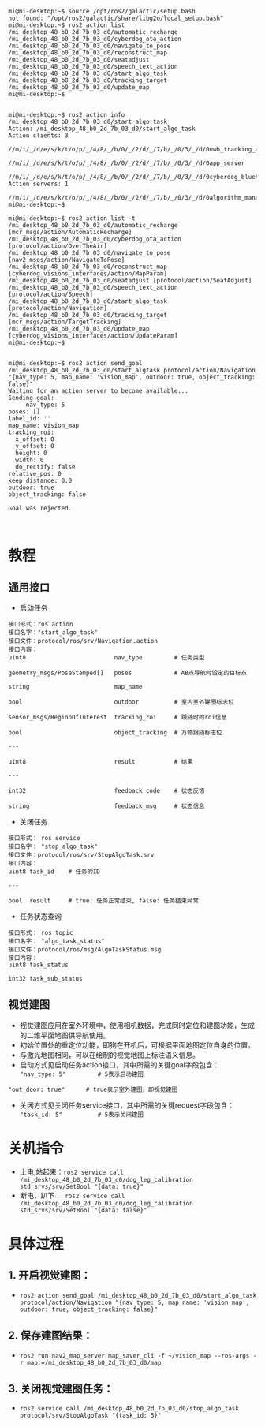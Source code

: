 ```
mi@mi-desktop:~$ source /opt/ros2/galactic/setup.bash
not found: "/opt/ros2/galactic/share/libg2o/local_setup.bash"
mi@mi-desktop:~$ ros2 action list
/mi_desktop_48_b0_2d_7b_03_d0/automatic_recharge
/mi_desktop_48_b0_2d_7b_03_d0/cyberdog_ota_action
/mi_desktop_48_b0_2d_7b_03_d0/navigate_to_pose
/mi_desktop_48_b0_2d_7b_03_d0/reconstruct_map
/mi_desktop_48_b0_2d_7b_03_d0/seatadjust
/mi_desktop_48_b0_2d_7b_03_d0/speech_text_action
/mi_desktop_48_b0_2d_7b_03_d0/start_algo_task
/mi_desktop_48_b0_2d_7b_03_d0/tracking_target
/mi_desktop_48_b0_2d_7b_03_d0/update_map
mi@mi-desktop:~$ 


mi@mi-desktop:~$ ros2 action info /mi_desktop_48_b0_2d_7b_03_d0/start_algo_task
Action: /mi_desktop_48_b0_2d_7b_03_d0/start_algo_task
Action clients: 3
    //m/i/_/d/e/s/k/t/o/p/_/4/8/_/b/0/_/2/d/_/7/b/_/0/3/_/d/0uwb_tracking_action_client
    //m/i/_/d/e/s/k/t/o/p/_/4/8/_/b/0/_/2/d/_/7/b/_/0/3/_/d/0app_server
    //m/i/_/d/e/s/k/t/o/p/_/4/8/_/b/0/_/2/d/_/7/b/_/0/3/_/d/0cyberdog_bluetooth
Action servers: 1
    //m/i/_/d/e/s/k/t/o/p/_/4/8/_/b/0/_/2/d/_/7/b/_/0/3/_/d/0algorithm_manager
mi@mi-desktop:~$ 

mi@mi-desktop:~$ ros2 action list -t
/mi_desktop_48_b0_2d_7b_03_d0/automatic_recharge [mcr_msgs/action/AutomaticRecharge]
/mi_desktop_48_b0_2d_7b_03_d0/cyberdog_ota_action [protocol/action/OverTheAir]
/mi_desktop_48_b0_2d_7b_03_d0/navigate_to_pose [nav2_msgs/action/NavigateToPose]
/mi_desktop_48_b0_2d_7b_03_d0/reconstruct_map [cyberdog_visions_interfaces/action/MapParam]
/mi_desktop_48_b0_2d_7b_03_d0/seatadjust [protocol/action/SeatAdjust]
/mi_desktop_48_b0_2d_7b_03_d0/speech_text_action [protocol/action/Speech]
/mi_desktop_48_b0_2d_7b_03_d0/start_algo_task [protocol/action/Navigation]
/mi_desktop_48_b0_2d_7b_03_d0/tracking_target [mcr_msgs/action/TargetTracking]
/mi_desktop_48_b0_2d_7b_03_d0/update_map [cyberdog_visions_interfaces/action/UpdateParam]
mi@mi-desktop:~$ 


mi@mi-desktop:~$ ros2 action send_goal /mi_desktop_48_b0_2d_7b_03_d0/start_algtask protocol/action/Navigation "{nav_type: 5, map_name: 'vision_map', outdoor: true, object_tracking: false}"
Waiting for an action server to become available...
Sending goal:
     nav_type: 5
poses: []
label_id: ''
map_name: vision_map
tracking_roi:
  x_offset: 0
  y_offset: 0
  height: 0
  width: 0
  do_rectify: false
relative_pos: 0
keep_distance: 0.0
outdoor: true
object_tracking: false

Goal was rejected.



```
# 教程

## 通用接口
- 启动任务
```
接口形式：ros action
接口名字："start_algo_task"
接口文件：protocol/ros/srv/Navigation.action
接口内容：
uint8                         nav_type         # 任务类型

geometry_msgs/PoseStamped[]   poses            # AB点导航时设定的目标点

string                        map_name  

bool                          outdoor          # 室内室外建图标志位                           

sensor_msgs/RegionOfInterest  tracking_roi     # 跟随时的roi信息

bool                          object_tracking  # 万物跟随标志位

---

uint8                         result           # 结果

---

int32                         feedback_code    # 状态反馈

string                        feedback_msg     # 状态信息  
```

- 关闭任务
```
接口形式： ros service
接口名字： "stop_algo_task"
接口文件：protocol/ros/srv/StopAlgoTask.srv
接口内容：
uint8 task_id    # 任务的ID

---

bool  result     # true: 任务正常结束, false: 任务结束异常
```

- 任务状态查询
```
接口形式： ros topic
接口名字： "algo_task_status"
接口文件：protocol/ros/msg/AlgoTaskStatus.msg
接口内容：
uint8 task_status 

int32 task_sub_status
```

## 视觉建图
- 视觉建图应用在室外环境中，使用相机数据，完成同时定位和建图功能，生成的二维平面地图供导航使用。
- 初始位置处的重定位功能，即狗在开机后，可根据平面地图定位自身的位置。
- 与激光地图相同，可以在绘制的视觉地图上标注语义信息。
- 启动方式见启动任务action接口，其中所需的关键goal字段包含：
`"nav_type: 5"         # 5表示启动建图`

`"out_door: true"      # true表示室外建图，即视觉建图`

- 关闭方式见关闭任务service接口，其中所需的关键request字段包含：
`"task_id: 5"          # 5表示关闭建图`



# 关机指令
- 上电,站起来：`ros2 service call /mi_desktop_48_b0_2d_7b_03_d0/dog_leg_calibration std_srvs/srv/SetBool "{data: true}"`
- 断电，趴下：` ros2 service call /mi_desktop_48_b0_2d_7b_03_d0/dog_leg_calibration std_srvs/srv/SetBool "{data: false}"`

# 具体过程
## 1. 开启视觉建图：
- `ros2 action send_goal /mi_desktop_48_b0_2d_7b_03_d0/start_algo_task protocol/action/Navigation "{nav_type: 5, map_name: 'vision_map', outdoor: true, object_tracking: false}"`
## 2. 保存建图结果：
- `ros2 run nav2_map_server map_saver_cli -f ~/vision_map --ros-args -r map:=/mi_desktop_48_b0_2d_7b_03_d0/map`
## 3. 关闭视觉建图任务：
- `ros2 service call /mi_desktop_48_b0_2d_7b_03_d0/stop_algo_task protocol/srv/StopAlgoTask "{task_id: 5}"`